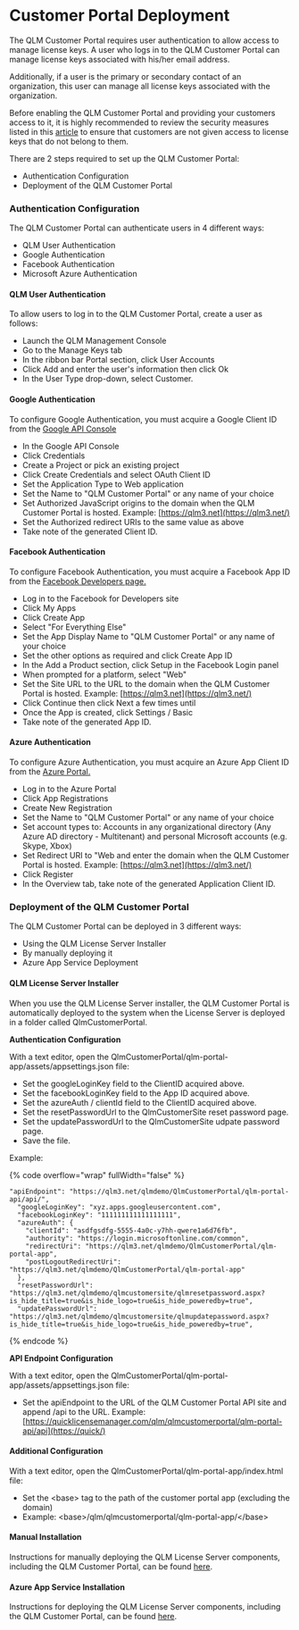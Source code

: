 # Customer Portal Deployment

The QLM Customer Portal requires user authentication to allow access to manage license keys. A user who logs in to the QLM Customer Portal can manage license keys associated with his/her email address.

Additionally, if a user is the primary or secondary contact of an organization, this user can manage all license keys associated with the organization.

Before enabling the QLM Customer Portal and providing your customers access to it, it is highly recommended to review the security measures listed in this [article](customer-portal-security-measures.md) to ensure that customers are not given access to license keys that do not belong to them.

There are 2 steps required to set up the QLM Customer Portal:

* Authentication Configuration
* Deployment of the QLM Customer Portal

### Authentication Configuration

The QLM Customer Portal can authenticate users in 4 different ways:

* QLM User Authentication
* Google Authentication
* Facebook Authentication
* Microsoft Azure Authentication

#### QLM User Authentication

To allow users to log in to the QLM Customer Portal, create a user as follows:

* Launch the QLM Management Console
* Go to the Manage Keys tab
* In the ribbon bar Portal section, click User Accounts
* Click Add and enter the user's information then click Ok
* In the User Type drop-down, select Customer.

#### Google Authentication

To configure Google Authentication, you must acquire a Google Client ID from the [Google API Console](https://console.developers.google.com/)

* In the Google API Console
* Click Credentials
* Create a Project or pick an existing project
* Click Create Credentials and select OAuth Client ID
* Set the Application Type to Web application
* Set the Name to "QLM Customer Portal" or any name of your choice
* Set Authorized JavaScript origins to the domain when the QLM Customer Portal is hosted. Example: [https://qlm3.net](https://qlm3.net/)
* Set the Authorized redirect URIs to the same value as above
* Take note of the generated Client ID.

#### Facebook Authentication

To configure Facebook Authentication, you must acquire a Facebook App ID from the [Facebook Developers page.](https://developers.facebook.com/apps)

* Log in to the Facebook for Developers site
* Click My Apps
* Click Create App
* Select "For Everything Else"
* Set the App Display Name to "QLM Customer Portal" or any name of your choice
* Set the other options as required and click Create App ID
* In the Add a Product section, click Setup in the Facebook Login panel
* When prompted for a platform, select "Web"
* Set the Site URL to the URL to the domain when the QLM Customer Portal is hosted. Example: [https://qlm3.net](https://qlm3.net/)
* Click Continue then click Next a few times until&#x20;
* Once the App is created, click Settings / Basic
* Take note of the generated App ID.

#### Azure Authentication

To configure Azure Authentication, you must acquire an Azure App Client ID from the [Azure Portal.](https://portal.azure.com/)

* Log in to the Azure Portal
* Click App Registrations
* Create New Registration
* Set the Name to "QLM Customer Portal" or any name of your choice
* Set account types to: Accounts in any organizational directory (Any Azure AD directory - Multitenant) and personal Microsoft accounts (e.g. Skype, Xbox)
* Set Redirect URI to "Web and enter the domain when the QLM Customer Portal is hosted. Example: [https://qlm3.net](https://qlm3.net/)
* Click Register
* In the Overview tab, take note of the generated Application Client ID.&#x20;

### Deployment of the QLM Customer Portal

The QLM Customer Portal can be deployed in 3 different ways:

* Using the QLM License Server Installer
* By manually deploying it
* Azure App Service Deployment

#### QLM License Server Installer

When you use the QLM License Server installer, the QLM Customer Portal is automatically deployed to the system when the License Server is deployed in a folder called QlmCustomerPortal.

**Authentication Configuration**

With a text editor, open the QlmCustomerPortal/qlm-portal-app/assets/appsettings.json file:

* Set the googleLoginKey field to the ClientID acquired above.
* Set the facebookLoginKey field to the App ID acquired above.
* Set the azureAuth / clientId field to the ClientID acquired above.
* Set the resetPasswordUrl to the QlmCustomerSite reset password page.
* Set the updatePasswordUrl to the QlmCustomerSite udpate password page.
* Save the file.

Example:

{% code overflow="wrap" fullWidth="false" %}
```
"apiEndpoint": "https://qlm3.net/qlmdemo/QlmCustomerPortal/qlm-portal-api/api/",
  "googleLoginKey": "xyz.apps.googleusercontent.com",
  "facebookLoginKey": "111111111111111111",
  "azureAuth": {
    "clientId": "asdfgsdfg-5555-4a0c-y7hh-qwere1a6d76fb",
    "authority": "https://login.microsoftonline.com/common",
    "redirectUri": "https://qlm3.net/qlmdemo/QlmCustomerPortal/qlm-portal-app",
    "postLogoutRedirectUri": "https://qlm3.net/qlmdemo/QlmCustomerPortal/qlm-portal-app"
  },
  "resetPasswordUrl": "https://qlm3.net/qlmdemo/qlmcustomersite/qlmresetpassword.aspx?is_hide_title=true&is_hide_logo=true&is_hide_poweredby=true",
  "updatePasswordUrl": "https://qlm3.net/qlmdemo/qlmcustomersite/qlmupdatepassword.aspx?is_hide_title=true&is_hide_logo=true&is_hide_poweredby=true",
```
{% endcode %}

**API Endpoint Configuration**

With a text editor, open the QlmCustomerPortal/qlm-portal-app/assets/appsettings.json file:

* Set the apiEndpoint to the URL of the QLM Customer Portal API site and append /api to the URL. Example: [https://quicklicensemanager.com/qlm/qlmcustomerportal/qlm-portal-api/api](https://quick/)

#### Additional Configuration

With a text editor, open the QlmCustomerPortal/qlm-portal-app/index.html file:

* Set the \<base> tag to the path of the customer portal app (excluding the domain)
* &#x20;Example: \<base>/qlm/qlmcustomerportal/qlm-portal-app/\</base>

#### Manual Installation

Instructions for manually deploying the QLM License Server components, including the QLM Customer Portal, can be found [here](../qlm-license-server/how-to-install-the-qlm-license-server.md).

#### Azure App Service Installation

Instructions for deploying the QLM License Server components, including the QLM Customer Portal, can be found [here](../qlm-license-server/qlm-v12+-azure-integration.md).
